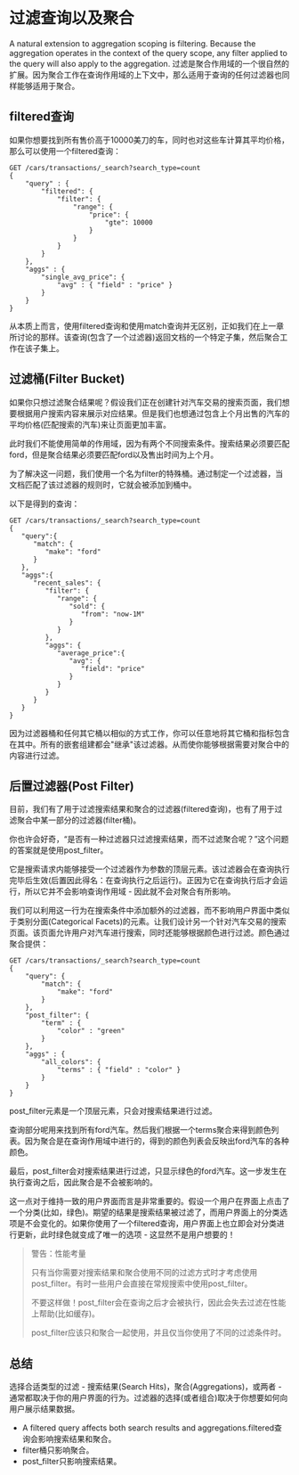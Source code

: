 # 过滤查询以及聚合



A natural extension to aggregation scoping is filtering. Because the aggregation operates in the context of the query scope, any filter applied to the query will also apply to the aggregation. 过滤是聚合作用域的一个很自然的扩展。因为聚合工作在查询作用域的上下文中，那么适用于查询的任何过滤器也同样能够适用于聚合。





## filtered查询



如果你想要找到所有售价高于10000美刀的车，同时也对这些车计算其平均价格，那么可以使用一个filtered查询：

```
GET /cars/transactions/_search?search_type=count
{
    "query" : {
        "filtered": {
            "filter": {
                "range": {
                    "price": {
                        "gte": 10000
                    }
                }
            }
        }
    },
    "aggs" : {
        "single_avg_price": {
            "avg" : { "field" : "price" }
        }
    }
}
```

从本质上而言，使用filtered查询和使用match查询并无区别，正如我们在上一章所讨论的那样。该查询(包含了一个过滤器)返回文档的一个特定子集，然后聚合工作在该子集上。





## 过滤桶(Filter Bucket)



如果你只想过滤聚合结果呢？假设我们正在创建针对汽车交易的搜索页面，我们想要根据用户搜索内容来展示对应结果。但是我们也想通过包含上个月出售的汽车的平均价格(匹配搜索的汽车)来让页面更加丰富。

此时我们不能使用简单的作用域，因为有两个不同搜索条件。搜索结果必须要匹配ford，但是聚合结果必须要匹配ford以及售出时间为上个月。

为了解决这一问题，我们使用一个名为filter的特殊桶。通过制定一个过滤器，当文档匹配了该过滤器的规则时，它就会被添加到桶中。

以下是得到的查询：

```
GET /cars/transactions/_search?search_type=count
{
   "query":{
      "match": {
         "make": "ford"
      }
   },
   "aggs":{
      "recent_sales": {
         "filter": { 
            "range": {
               "sold": {
                  "from": "now-1M"
               }
            }
         },
         "aggs": {
            "average_price":{
               "avg": {
                  "field": "price" 
               }
            }
         }
      }
   }
}
```

因为过滤器桶和任何其它桶以相似的方式工作，你可以任意地将其它桶和指标包含在其中。所有的嵌套组建都会"继承"该过滤器。从而使你能够根据需要对聚合中的内容进行过滤。





## 后置过滤器(Post Filter)



目前，我们有了用于过滤搜索结果和聚合的过滤器(filtered查询)，也有了用于过滤聚合中某一部分的过滤器(filter桶)。

你也许会好奇，“是否有一种过滤器只过滤搜索结果，而不过滤聚合呢？”这个问题的答案就是使用post_filter。

它是搜索请求内能够接受一个过滤器作为参数的顶层元素。该过滤器会在查询执行完毕后生效(后置因此得名：在查询执行之后运行)。正因为它在查询执行后才会运行，所以它并不会影响查询作用域 - 因此就不会对聚合有所影响。

我们可以利用这一行为在搜索条件中添加额外的过滤器，而不影响用户界面中类似于类别分面(Categorical Facets)的元素。让我们设计另一个针对汽车交易的搜索页面。该页面允许用户对汽车进行搜索，同时还能够根据颜色进行过滤。颜色通过聚合提供：

```
GET /cars/transactions/_search?search_type=count
{
    "query": {
        "match": {
            "make": "ford"
        }
    },
    "post_filter": {    
        "term" : {
            "color" : "green"
        }
    },
    "aggs" : {
        "all_colors": {
            "terms" : { "field" : "color" }
        }
    }
}
```

post_filter元素是一个顶层元素，只会对搜索结果进行过滤。

查询部分呢用来找到所有ford汽车。然后我们根据一个terms聚合来得到颜色列表。因为聚合是在查询作用域中进行的，得到的颜色列表会反映出ford汽车的各种颜色。

最后，post_filter会对搜索结果进行过滤，只显示绿色的ford汽车。这一步发生在执行查询之后，因此聚合是不会被影响的。

这一点对于维持一致的用户界面而言是非常重要的。假设一个用户在界面上点击了一个分类(比如，绿色)。期望的结果是搜索结果被过滤了，而用户界面上的分类选项是不会变化的。如果你使用了一个filtered查询，用户界面上也立即会对分类进行更新，此时绿色就变成了唯一的选项 - 这显然不是用户想要的！

> 警告：性能考量
>
> 只有当你需要对搜索结果和聚合使用不同的过滤方式时才考虑使用post_filter。有时一些用户会直接在常规搜索中使用post_filter。
>
> 不要这样做！post_filter会在查询之后才会被执行，因此会失去过滤在性能上帮助(比如缓存)。
>
> post_filter应该只和聚合一起使用，并且仅当你使用了不同的过滤条件时。





## 总结



选择合适类型的过滤 - 搜索结果(Search Hits)，聚合(Aggregations)，或两者 - 通常都取决于你的用户界面的行为。过滤器的选择(或者组合)取决于你想要如何向用户展示结果数据。

- A filtered query affects both search results and aggregations.filtered查询会影响搜索结果和聚合。
- filter桶只影响聚合。
- post_filter只影响搜索结果。